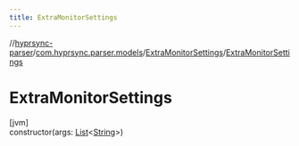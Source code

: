 ```yaml
---
title: ExtraMonitorSettings
---
```

//[hyprsync-parser](../../../index.html)/[com.hyprsync.parser.models](../index.html)/[ExtraMonitorSettings](index.html)/[ExtraMonitorSettings](-extra-monitor-settings.html)



# ExtraMonitorSettings



[jvm]\
constructor(args: [List](https://kotlinlang.org/api/core/kotlin-stdlib/kotlin.collections/-list/index.html)&lt;[String](https://kotlinlang.org/api/core/kotlin-stdlib/kotlin/-string/index.html)&gt;)



